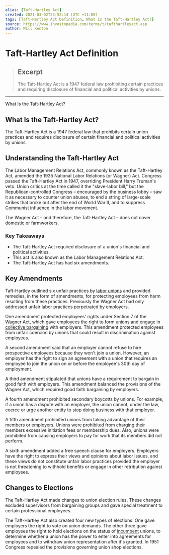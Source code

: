 ```yaml
---
alias: [Taft-Hartley Act]
created: 2021-03-02T23:52:14 (UTC +11:00)
tags: [Taft-Hartley Act Definition, What Is the Taft-Hartley Act?]
source: https://www.investopedia.com/terms/t/tafthartleyact.asp
author: Will Kenton
---
```


# Taft-Hartley Act Definition

> ## Excerpt
> The Taft-Hartley Act is a 1947 federal law prohibiting certain practices and requiring disclosure of financial and political activities by unions.

---

What Is the Taft-Hartley Act?
## What Is the Taft-Hartley Act?

The Taft-Hartley Act is a 1947 federal law that prohibits certain union practices and requires disclosure of certain financial and political activities by unions.

## Understanding the Taft-Hartley Act

The Labor Management Relations Act, commonly known as the Taft-Hartley Act, amended the 1935 National Labor Relations (or Wagner) Act. Congress passed the Taft-Hartley Act in 1947, overriding President Harry Truman's veto. Union critics at the time called it the "slave-labor bill," but the Republican-controlled Congress – encouraged by the business lobby – saw it as necessary to counter union abuses, to end a string of large-scale strikes that broke out after the end of World War II, and to suppress Communist influence in the labor movement.

The Wagner Act – and therefore, the Taft-Hartley Act – does not cover domestic or farmworkers.

### Key Takeaways

-   The Taft-Hartley Act required disclosure of a union's financial and political activities.
-   This act is also known as the Labor Management Relations Act.
-   The Taft-Hartley Act has had six amendments.

## Key Amendments

Taft-Hartley outlined six unfair practices by [labor unions](https://www.investopedia.com/terms/l/labor-union.asp) and provided remedies, in the form of amendments, for protecting employees from harm resulting from these practices. Previously the Wagner Act had only addressed unfair labor practices perpetrated by employers.

One amendment protected employees' rights under Section 7 of the Wagner Act, which gave employees the right to form unions and engage in [collective bargaining](https://www.investopedia.com/terms/c/collective-bargaining.asp) with employers. This amendment protected employees from unfair coercion by unions that could result in discrimination against employees.

A second amendment said that an employer cannot refuse to hire prospective employees because they won't join a union. However, an employer has the right to sign an agreement with a union that requires an employee to join the union on or before the employee's 30th day of employment.

A third amendment stipulated that unions have a requirement to bargain in good faith with employers. This amendment balanced the provisions of the Wagner Act, which required good faith bargaining by employers.

A fourth amendment prohibited secondary boycotts by unions. For example, if a union has a dispute with an employer, the union cannot, under the law, coerce or urge another entity to stop doing business with that employer.

A fifth amendment prohibited unions from taking advantage of their members or employers. Unions were prohibited from charging their members excessive initiation fees or membership dues. Also, unions were prohibited from causing employers to pay for work that its members did not perform.

A sixth amendment added a free speech clause for employers. Employers have the right to express their views and opinions about labor issues, and these views do not constitute unfair labor practices provided the employer is not threatening to withhold benefits or engage in other retribution against employees.

## Changes to Elections

The Taft-Hartley Act made changes to union election rules. These changes excluded supervisors from bargaining groups and gave special treatment to certain professional employees.

The Taft-Hartley Act also created four new types of elections. One gave employers the right to vote on union demands. The other three gave employees the right to hold elections on the status of [incumbent](https://www.investopedia.com/terms/i/incumbent.asp) unions, to determine whether a union has the power to enter into agreements for employees and to withdraw union representation after it's granted. In 1951 Congress repealed the provisions governing union shop elections.
